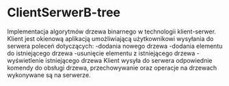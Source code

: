 # ClientSerwerB-tree

Implementacja algorytmów drzewa binarnego w technologii klient-serwer.
Klient jest okienową aplikacją umożliwiającą użytkownikowi wysyłania do serwera poleceń dotyczących:
-dodania nowego drzewa
-dodania elementu do istniejącego drzewa
-usunięcie elementu z istniejącego drzewa
-wyświetlenie istniejącego drzewa
Klient wysyła do serwera odpowiednie komendy do obsługi drzewa, przechowywanie oraz operacje na drzewach wykonywane są na serwerze.
